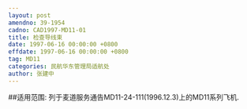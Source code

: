 ```yaml
---
layout: post
amendno: 39-1954
cadno: CAD1997-MD11-01
title: 检查导线束
date: 1997-06-16 00:00:00 +0800
effdate: 1997-06-16 00:00:00 +0800
tag: MD11
categories: 民航华东管理局适航处
author: 张建中
---
```


##适用范围:
列于麦道服务通告MD11-24-111(1996.12.3)上的MD11系列飞机.

